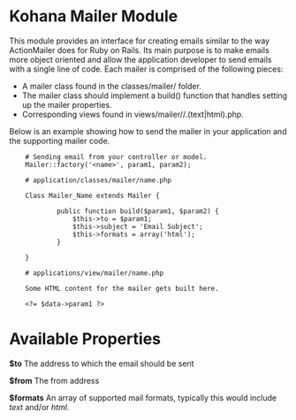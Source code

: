 Kohana Mailer Module
====================

This module provides an interface for creating emails similar to the way ActionMailer does for Ruby on Rails.  Its main purpose is to make emails more object oriented and allow the application developer to send emails with a single line of code.  Each mailer is comprised of the following pieces:

* A mailer class found in the classes/mailer/ folder.
* The mailer class should implement a build() function that handles setting up the mailer properties.
* Corresponding views found in views/mailer/<name>/<name>.(text|html).php.

Below is an example showing how to send the mailer in your application and the supporting mailer code.

		# Sending email from your controller or model.
		Mailer::factory('<name>', param1, param2);

		# application/classes/mailer/name.php

		Class Mailer_Name extends Mailer {
		
				public function build($param1, $param2) {
					$this->to = $param1;
					$this->subject = 'Email Subject';
					$this->formats = array('html');
				}
		
		}

		# applications/view/mailer/name.php

		Some HTML content for the mailer gets built here.
		
		<?= $data->param1 ?>


Available Properties
====================

**$to** The address to which the email should be sent

**$from** The from address

**$formats** An array of supported mail formats, typically this would include _text_ and/or _html_.